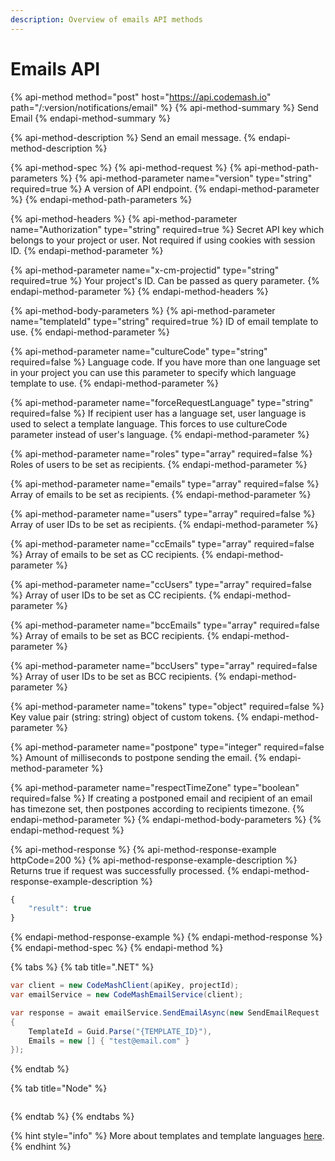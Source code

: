 ```yaml
---
description: Overview of emails API methods
---
```


# Emails API

{% api-method method="post" host="https://api.codemash.io" path="/:version/notifications/email" %}
{% api-method-summary %}
Send Email
{% endapi-method-summary %}

{% api-method-description %}
Send an email message.
{% endapi-method-description %}

{% api-method-spec %}
{% api-method-request %}
{% api-method-path-parameters %}
{% api-method-parameter name="version" type="string" required=true %}
A version of API endpoint.
{% endapi-method-parameter %}
{% endapi-method-path-parameters %}

{% api-method-headers %}
{% api-method-parameter name="Authorization" type="string" required=true %}
Secret API key which belongs to your project or user. Not required if using cookies with session ID.
{% endapi-method-parameter %}

{% api-method-parameter name="x-cm-projectid" type="string" required=true %}
Your project's ID. Can be passed as query parameter.
{% endapi-method-parameter %}
{% endapi-method-headers %}

{% api-method-body-parameters %}
{% api-method-parameter name="templateId" type="string" required=true %}
ID of email template to use.
{% endapi-method-parameter %}

{% api-method-parameter name="cultureCode" type="string" required=false %}
Language code. If you have more than one language set in your project you can use this parameter to specify which language template to use.
{% endapi-method-parameter %}

{% api-method-parameter name="forceRequestLanguage" type="string" required=false %}
If recipient user has a language set, user language is used to select a template language. This forces to use cultureCode parameter instead of user's language.
{% endapi-method-parameter %}

{% api-method-parameter name="roles" type="array" required=false %}
Roles of users to be set as recipients.
{% endapi-method-parameter %}

{% api-method-parameter name="emails" type="array" required=false %}
Array of emails to be set as recipients.
{% endapi-method-parameter %}

{% api-method-parameter name="users" type="array" required=false %}
Array of user IDs to be set as recipients.
{% endapi-method-parameter %}

{% api-method-parameter name="ccEmails" type="array" required=false %}
Array of emails to be set as CC recipients.
{% endapi-method-parameter %}

{% api-method-parameter name="ccUsers" type="array" required=false %}
Array of user IDs to be set as CC recipients.
{% endapi-method-parameter %}

{% api-method-parameter name="bccEmails" type="array" required=false %}
Array of emails to be set as BCC recipients.
{% endapi-method-parameter %}

{% api-method-parameter name="bccUsers" type="array" required=false %}
Array of user IDs to be set as BCC recipients.
{% endapi-method-parameter %}

{% api-method-parameter name="tokens" type="object" required=false %}
Key value pair \(string: string\) object of custom tokens.
{% endapi-method-parameter %}

{% api-method-parameter name="postpone" type="integer" required=false %}
Amount of milliseconds to postpone sending the email.
{% endapi-method-parameter %}

{% api-method-parameter name="respectTimeZone" type="boolean" required=false %}
If creating a postponed email and recipient of an email has timezone set, then postpones according to recipients timezone.
{% endapi-method-parameter %}
{% endapi-method-body-parameters %}
{% endapi-method-request %}

{% api-method-response %}
{% api-method-response-example httpCode=200 %}
{% api-method-response-example-description %}
Returns true if request was successfully processed.
{% endapi-method-response-example-description %}

```javascript
{
    "result": true
}
```
{% endapi-method-response-example %}
{% endapi-method-response %}
{% endapi-method-spec %}
{% endapi-method %}

{% tabs %}
{% tab title=".NET" %}
```csharp
var client = new CodeMashClient(apiKey, projectId);
var emailService = new CodeMashEmailService(client);

var response = await emailService.SendEmailAsync(new SendEmailRequest
{
    TemplateId = Guid.Parse("{TEMPLATE_ID}"),
    Emails = new [] { "test@email.com" }
});
```
{% endtab %}

{% tab title="Node" %}
```

```
{% endtab %}
{% endtabs %}

{% hint style="info" %}
More about templates and template languages [here](templates.md).
{% endhint %}

